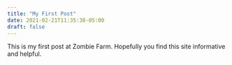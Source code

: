 ```yaml
---
title: "My First Post"
date: 2021-02-21T11:35:38-05:00
draft: false
---
```


This is my first post at Zombie Farm.  Hopefully you find this site informative
and helpful.
